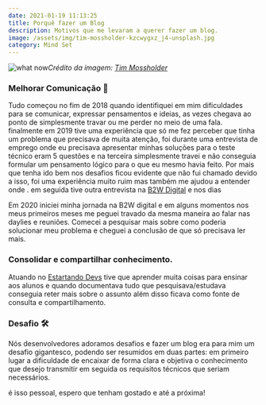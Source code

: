 ```yaml
---
date: 2021-01-19 11:13:25
title: Porquê fazer um Blog
description: Motivos que me levaram a querer fazer um blog.
image: /assets/img/tim-mossholder-kzcwygxz_j4-unsplash.jpg
category: Mind Set
---
```

![what now](/assets/img/tim-mossholder-kzcwygxz_j4-unsplash.jpg "what now")*Crédito da imagem: [Tim Mossholder](https://unsplash.com/@timmossholder)*

### Melhorar Comunicação 📢

Tudo começou no fim de 2018 quando identifiquei em mim dificuldades para se comunicar, expressar pensamentos e ideias, as vezes chegava ao ponto de simplesmente travar ou me perder no meio de uma fala. finalmente em 2019 tive uma experiência que só me fez perceber que tinha um problema que precisava de muita atenção, foi durante uma entrevista de emprego onde eu precisava apresentar minhas soluções para o teste técnico eram 5 questões e na terceira simplesmente travei e não conseguia formular um pensamento lógico para o que eu mesmo havia feito. Por mais que tenha ido bem nos desafios ficou evidente que não fui chamado devido a isso, foi uma experiência muito ruim mas também me ajudou a entender onde . em seguida tive outra entrevista na [B2W Digital]() e nos dias 

Em 2020 iniciei minha jornada na B2W digital e em alguns momentos nos meus primeiros meses me peguei travado da mesma maneira ao falar nas daylies e reuniões. Comecei a pesquisar mais sobre como poderia solucionar meu problema e cheguei a conclusão de que só precisava ler mais.

### Consolidar e compartilhar conhecimento.

Atuando no [Estartando Devs](https://estartandodevs.com.br/) tive que aprender muita coisas para ensinar aos alunos e quando documentava tudo que pesquisava/estudava conseguia reter mais sobre o assunto além disso ficava como fonte de consulta e compartilhamento. 

### Desafio 🛠️

Nós desenvolvedores adoramos desafios e fazer um blog era para mim um desafio gigantesco, podendo ser resumidos em duas partes: em primeiro lugar a dificuldade de encaixar de forma clara e objetiva o conhecimento que desejo transmitir em seguida os requisitos técnicos que seriam necessários.

é isso pessoal, espero que tenham gostado e até a próxima!